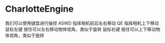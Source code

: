 # CharlotteEngine

我们可以使用键盘进行操控
 ASWD 指挥相机前后左右移动
 QE 指挥相机上下移动
 鼠标左键 按住可以左右移动物体视角，类似于旋转
 鼠标右键 按住可以上下移动物体视角，类似于旋转
